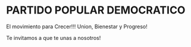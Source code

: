 # PARTIDO POPULAR DEMOCRATICO
El movimiento para Crecer!!! Union, Bienestar y Progreso! 


Te invitamos a que te unas a nosotros!
